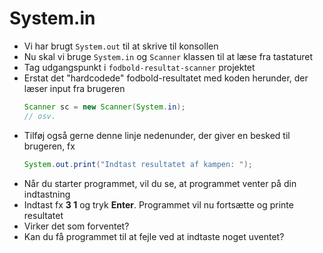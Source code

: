 # System.in

- Vi har brugt `System.out` til at skrive til konsollen
- Nu skal vi bruge `System.in` og `Scanner` klassen til at læse fra tastaturet
- Tag udgangspunkt i `fodbold-resultat-scanner` projektet
- Erstat det "hardcodede" fodbold-resultatet med koden herunder, der læser input fra brugeren
   ```java
   Scanner sc = new Scanner(System.in);
   // osv.
   ```
- Tilføj også gerne denne linje nedenunder, der giver en besked til brugeren, fx
   ```java
   System.out.print("Indtast resultatet af kampen: ");
   ```
- Når du starter programmet, vil du se, at programmet venter på din indtastning
- Indtast fx **3 1** og tryk **Enter**. Programmet vil nu fortsætte og printe resultatet
- Virker det som forventet?
- Kan du få programmet til at fejle ved at indtaste noget uventet?